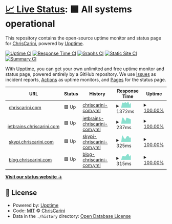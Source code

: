 # [📈 Live Status](https://ChrisCarini.github.io/upptime): <!--live status--> **🟩 All systems operational**

This repository contains the open-source uptime monitor and status page for [ChrisCarini](https://ChrisCarini.github.io/upptime), powered by [Upptime](https://github.com/upptime/upptime).

[![Uptime CI](https://github.com/koj-co/upptime/workflows/Uptime%20CI/badge.svg)](https://github.com/koj-co/upptime/actions?query=workflow%3A%22Uptime+CI%22)
[![Response Time CI](https://github.com/koj-co/upptime/workflows/Response%20Time%20CI/badge.svg)](https://github.com/koj-co/upptime/actions?query=workflow%3A%22Response+Time+CI%22)
[![Graphs CI](https://github.com/koj-co/upptime/workflows/Graphs%20CI/badge.svg)](https://github.com/koj-co/upptime/actions?query=workflow%3A%22Graphs+CI%22)
[![Static Site CI](https://github.com/koj-co/upptime/workflows/Static%20Site%20CI/badge.svg)](https://github.com/koj-co/upptime/actions?query=workflow%3A%22Static+Site+CI%22)
[![Summary CI](https://github.com/koj-co/upptime/workflows/Summary%20CI/badge.svg)](https://github.com/koj-co/upptime/actions?query=workflow%3A%22Summary+CI%22)

With [Upptime](https://upptime.js.org), you can get your own unlimited and free uptime monitor and status page, powered entirely by a GitHub repository. We use [Issues](https://github.com/ChrisCarini/upptime/issues) as incident reports, [Actions](https://github.com/ChrisCarini/upptime/actions) as uptime monitors, and [Pages](https://ChrisCarini.github.io/upptime) for the status page.

<!--start: status pages-->
<!-- This summary is generated by Upptime (https://github.com/upptime/upptime) -->
<!-- Do not edit this manually, your changes will be overwritten -->
<!-- prettier-ignore -->
| URL | Status | History | Response Time | Uptime |
| --- | ------ | ------- | ------------- | ------ |
| <img alt="" src="https://icons.duckduckgo.com/ip3/chriscarini.com.ico" height="13"> [chriscarini.com](https://chriscarini.com) | 🟩 Up | [chriscarini-com.yml](https://github.com/ChrisCarini/upptime/commits/HEAD/history/chriscarini-com.yml) | <details><summary><img alt="Response time graph" src="./graphs/chriscarini-com/response-time-week.png" height="20"> 1372ms</summary><br><a href="https://ChrisCarini.github.io/upptime/history/chriscarini-com"><img alt="Response time 1421" src="https://img.shields.io/endpoint?url=https%3A%2F%2Fraw.githubusercontent.com%2FChrisCarini%2Fupptime%2FHEAD%2Fapi%2Fchriscarini-com%2Fresponse-time.json"></a><br><a href="https://ChrisCarini.github.io/upptime/history/chriscarini-com"><img alt="24-hour response time 2602" src="https://img.shields.io/endpoint?url=https%3A%2F%2Fraw.githubusercontent.com%2FChrisCarini%2Fupptime%2FHEAD%2Fapi%2Fchriscarini-com%2Fresponse-time-day.json"></a><br><a href="https://ChrisCarini.github.io/upptime/history/chriscarini-com"><img alt="7-day response time 1372" src="https://img.shields.io/endpoint?url=https%3A%2F%2Fraw.githubusercontent.com%2FChrisCarini%2Fupptime%2FHEAD%2Fapi%2Fchriscarini-com%2Fresponse-time-week.json"></a><br><a href="https://ChrisCarini.github.io/upptime/history/chriscarini-com"><img alt="30-day response time 1337" src="https://img.shields.io/endpoint?url=https%3A%2F%2Fraw.githubusercontent.com%2FChrisCarini%2Fupptime%2FHEAD%2Fapi%2Fchriscarini-com%2Fresponse-time-month.json"></a><br><a href="https://ChrisCarini.github.io/upptime/history/chriscarini-com"><img alt="1-year response time 1605" src="https://img.shields.io/endpoint?url=https%3A%2F%2Fraw.githubusercontent.com%2FChrisCarini%2Fupptime%2FHEAD%2Fapi%2Fchriscarini-com%2Fresponse-time-year.json"></a></details> | <details><summary><a href="https://ChrisCarini.github.io/upptime/history/chriscarini-com">100.00%</a></summary><a href="https://ChrisCarini.github.io/upptime/history/chriscarini-com"><img alt="All-time uptime 97.48%" src="https://img.shields.io/endpoint?url=https%3A%2F%2Fraw.githubusercontent.com%2FChrisCarini%2Fupptime%2FHEAD%2Fapi%2Fchriscarini-com%2Fuptime.json"></a><br><a href="https://ChrisCarini.github.io/upptime/history/chriscarini-com"><img alt="24-hour uptime 100.00%" src="https://img.shields.io/endpoint?url=https%3A%2F%2Fraw.githubusercontent.com%2FChrisCarini%2Fupptime%2FHEAD%2Fapi%2Fchriscarini-com%2Fuptime-day.json"></a><br><a href="https://ChrisCarini.github.io/upptime/history/chriscarini-com"><img alt="7-day uptime 100.00%" src="https://img.shields.io/endpoint?url=https%3A%2F%2Fraw.githubusercontent.com%2FChrisCarini%2Fupptime%2FHEAD%2Fapi%2Fchriscarini-com%2Fuptime-week.json"></a><br><a href="https://ChrisCarini.github.io/upptime/history/chriscarini-com"><img alt="30-day uptime 99.95%" src="https://img.shields.io/endpoint?url=https%3A%2F%2Fraw.githubusercontent.com%2FChrisCarini%2Fupptime%2FHEAD%2Fapi%2Fchriscarini-com%2Fuptime-month.json"></a><br><a href="https://ChrisCarini.github.io/upptime/history/chriscarini-com"><img alt="1-year uptime 99.66%" src="https://img.shields.io/endpoint?url=https%3A%2F%2Fraw.githubusercontent.com%2FChrisCarini%2Fupptime%2FHEAD%2Fapi%2Fchriscarini-com%2Fuptime-year.json"></a></details>
| <img alt="" src="https://icons.duckduckgo.com/ip3/jetbrains.chriscarini.com.ico" height="13"> [jetbrains.chriscarini.com](https://jetbrains.chriscarini.com) | 🟩 Up | [jetbrains-chriscarini-com.yml](https://github.com/ChrisCarini/upptime/commits/HEAD/history/jetbrains-chriscarini-com.yml) | <details><summary><img alt="Response time graph" src="./graphs/jetbrains-chriscarini-com/response-time-week.png" height="20"> 237ms</summary><br><a href="https://ChrisCarini.github.io/upptime/history/jetbrains-chriscarini-com"><img alt="Response time 355" src="https://img.shields.io/endpoint?url=https%3A%2F%2Fraw.githubusercontent.com%2FChrisCarini%2Fupptime%2FHEAD%2Fapi%2Fjetbrains-chriscarini-com%2Fresponse-time.json"></a><br><a href="https://ChrisCarini.github.io/upptime/history/jetbrains-chriscarini-com"><img alt="24-hour response time 135" src="https://img.shields.io/endpoint?url=https%3A%2F%2Fraw.githubusercontent.com%2FChrisCarini%2Fupptime%2FHEAD%2Fapi%2Fjetbrains-chriscarini-com%2Fresponse-time-day.json"></a><br><a href="https://ChrisCarini.github.io/upptime/history/jetbrains-chriscarini-com"><img alt="7-day response time 237" src="https://img.shields.io/endpoint?url=https%3A%2F%2Fraw.githubusercontent.com%2FChrisCarini%2Fupptime%2FHEAD%2Fapi%2Fjetbrains-chriscarini-com%2Fresponse-time-week.json"></a><br><a href="https://ChrisCarini.github.io/upptime/history/jetbrains-chriscarini-com"><img alt="30-day response time 280" src="https://img.shields.io/endpoint?url=https%3A%2F%2Fraw.githubusercontent.com%2FChrisCarini%2Fupptime%2FHEAD%2Fapi%2Fjetbrains-chriscarini-com%2Fresponse-time-month.json"></a><br><a href="https://ChrisCarini.github.io/upptime/history/jetbrains-chriscarini-com"><img alt="1-year response time 356" src="https://img.shields.io/endpoint?url=https%3A%2F%2Fraw.githubusercontent.com%2FChrisCarini%2Fupptime%2FHEAD%2Fapi%2Fjetbrains-chriscarini-com%2Fresponse-time-year.json"></a></details> | <details><summary><a href="https://ChrisCarini.github.io/upptime/history/jetbrains-chriscarini-com">100.00%</a></summary><a href="https://ChrisCarini.github.io/upptime/history/jetbrains-chriscarini-com"><img alt="All-time uptime 95.35%" src="https://img.shields.io/endpoint?url=https%3A%2F%2Fraw.githubusercontent.com%2FChrisCarini%2Fupptime%2FHEAD%2Fapi%2Fjetbrains-chriscarini-com%2Fuptime.json"></a><br><a href="https://ChrisCarini.github.io/upptime/history/jetbrains-chriscarini-com"><img alt="24-hour uptime 100.00%" src="https://img.shields.io/endpoint?url=https%3A%2F%2Fraw.githubusercontent.com%2FChrisCarini%2Fupptime%2FHEAD%2Fapi%2Fjetbrains-chriscarini-com%2Fuptime-day.json"></a><br><a href="https://ChrisCarini.github.io/upptime/history/jetbrains-chriscarini-com"><img alt="7-day uptime 100.00%" src="https://img.shields.io/endpoint?url=https%3A%2F%2Fraw.githubusercontent.com%2FChrisCarini%2Fupptime%2FHEAD%2Fapi%2Fjetbrains-chriscarini-com%2Fuptime-week.json"></a><br><a href="https://ChrisCarini.github.io/upptime/history/jetbrains-chriscarini-com"><img alt="30-day uptime 99.95%" src="https://img.shields.io/endpoint?url=https%3A%2F%2Fraw.githubusercontent.com%2FChrisCarini%2Fupptime%2FHEAD%2Fapi%2Fjetbrains-chriscarini-com%2Fuptime-month.json"></a><br><a href="https://ChrisCarini.github.io/upptime/history/jetbrains-chriscarini-com"><img alt="1-year uptime 87.86%" src="https://img.shields.io/endpoint?url=https%3A%2F%2Fraw.githubusercontent.com%2FChrisCarini%2Fupptime%2FHEAD%2Fapi%2Fjetbrains-chriscarini-com%2Fuptime-year.json"></a></details>
| <img alt="" src="https://icons.duckduckgo.com/ip3/skypi.chriscarini.com.ico" height="13"> [skypi.chriscarini.com](https://skypi.chriscarini.com) | 🟩 Up | [skypi-chriscarini-com.yml](https://github.com/ChrisCarini/upptime/commits/HEAD/history/skypi-chriscarini-com.yml) | <details><summary><img alt="Response time graph" src="./graphs/skypi-chriscarini-com/response-time-week.png" height="20"> 325ms</summary><br><a href="https://ChrisCarini.github.io/upptime/history/skypi-chriscarini-com"><img alt="Response time 447" src="https://img.shields.io/endpoint?url=https%3A%2F%2Fraw.githubusercontent.com%2FChrisCarini%2Fupptime%2FHEAD%2Fapi%2Fskypi-chriscarini-com%2Fresponse-time.json"></a><br><a href="https://ChrisCarini.github.io/upptime/history/skypi-chriscarini-com"><img alt="24-hour response time 214" src="https://img.shields.io/endpoint?url=https%3A%2F%2Fraw.githubusercontent.com%2FChrisCarini%2Fupptime%2FHEAD%2Fapi%2Fskypi-chriscarini-com%2Fresponse-time-day.json"></a><br><a href="https://ChrisCarini.github.io/upptime/history/skypi-chriscarini-com"><img alt="7-day response time 325" src="https://img.shields.io/endpoint?url=https%3A%2F%2Fraw.githubusercontent.com%2FChrisCarini%2Fupptime%2FHEAD%2Fapi%2Fskypi-chriscarini-com%2Fresponse-time-week.json"></a><br><a href="https://ChrisCarini.github.io/upptime/history/skypi-chriscarini-com"><img alt="30-day response time 385" src="https://img.shields.io/endpoint?url=https%3A%2F%2Fraw.githubusercontent.com%2FChrisCarini%2Fupptime%2FHEAD%2Fapi%2Fskypi-chriscarini-com%2Fresponse-time-month.json"></a><br><a href="https://ChrisCarini.github.io/upptime/history/skypi-chriscarini-com"><img alt="1-year response time 458" src="https://img.shields.io/endpoint?url=https%3A%2F%2Fraw.githubusercontent.com%2FChrisCarini%2Fupptime%2FHEAD%2Fapi%2Fskypi-chriscarini-com%2Fresponse-time-year.json"></a></details> | <details><summary><a href="https://ChrisCarini.github.io/upptime/history/skypi-chriscarini-com">100.00%</a></summary><a href="https://ChrisCarini.github.io/upptime/history/skypi-chriscarini-com"><img alt="All-time uptime 97.68%" src="https://img.shields.io/endpoint?url=https%3A%2F%2Fraw.githubusercontent.com%2FChrisCarini%2Fupptime%2FHEAD%2Fapi%2Fskypi-chriscarini-com%2Fuptime.json"></a><br><a href="https://ChrisCarini.github.io/upptime/history/skypi-chriscarini-com"><img alt="24-hour uptime 100.00%" src="https://img.shields.io/endpoint?url=https%3A%2F%2Fraw.githubusercontent.com%2FChrisCarini%2Fupptime%2FHEAD%2Fapi%2Fskypi-chriscarini-com%2Fuptime-day.json"></a><br><a href="https://ChrisCarini.github.io/upptime/history/skypi-chriscarini-com"><img alt="7-day uptime 100.00%" src="https://img.shields.io/endpoint?url=https%3A%2F%2Fraw.githubusercontent.com%2FChrisCarini%2Fupptime%2FHEAD%2Fapi%2Fskypi-chriscarini-com%2Fuptime-week.json"></a><br><a href="https://ChrisCarini.github.io/upptime/history/skypi-chriscarini-com"><img alt="30-day uptime 99.95%" src="https://img.shields.io/endpoint?url=https%3A%2F%2Fraw.githubusercontent.com%2FChrisCarini%2Fupptime%2FHEAD%2Fapi%2Fskypi-chriscarini-com%2Fuptime-month.json"></a><br><a href="https://ChrisCarini.github.io/upptime/history/skypi-chriscarini-com"><img alt="1-year uptime 99.78%" src="https://img.shields.io/endpoint?url=https%3A%2F%2Fraw.githubusercontent.com%2FChrisCarini%2Fupptime%2FHEAD%2Fapi%2Fskypi-chriscarini-com%2Fuptime-year.json"></a></details>
| <img alt="" src="https://icons.duckduckgo.com/ip3/blog.chriscarini.com.ico" height="13"> [blog.chriscarini.com](https://blog.chriscarini.com) | 🟩 Up | [blog-chriscarini-com.yml](https://github.com/ChrisCarini/upptime/commits/HEAD/history/blog-chriscarini-com.yml) | <details><summary><img alt="Response time graph" src="./graphs/blog-chriscarini-com/response-time-week.png" height="20"> 315ms</summary><br><a href="https://ChrisCarini.github.io/upptime/history/blog-chriscarini-com"><img alt="Response time 321" src="https://img.shields.io/endpoint?url=https%3A%2F%2Fraw.githubusercontent.com%2FChrisCarini%2Fupptime%2FHEAD%2Fapi%2Fblog-chriscarini-com%2Fresponse-time.json"></a><br><a href="https://ChrisCarini.github.io/upptime/history/blog-chriscarini-com"><img alt="24-hour response time 163" src="https://img.shields.io/endpoint?url=https%3A%2F%2Fraw.githubusercontent.com%2FChrisCarini%2Fupptime%2FHEAD%2Fapi%2Fblog-chriscarini-com%2Fresponse-time-day.json"></a><br><a href="https://ChrisCarini.github.io/upptime/history/blog-chriscarini-com"><img alt="7-day response time 315" src="https://img.shields.io/endpoint?url=https%3A%2F%2Fraw.githubusercontent.com%2FChrisCarini%2Fupptime%2FHEAD%2Fapi%2Fblog-chriscarini-com%2Fresponse-time-week.json"></a><br><a href="https://ChrisCarini.github.io/upptime/history/blog-chriscarini-com"><img alt="30-day response time 299" src="https://img.shields.io/endpoint?url=https%3A%2F%2Fraw.githubusercontent.com%2FChrisCarini%2Fupptime%2FHEAD%2Fapi%2Fblog-chriscarini-com%2Fresponse-time-month.json"></a><br><a href="https://ChrisCarini.github.io/upptime/history/blog-chriscarini-com"><img alt="1-year response time 318" src="https://img.shields.io/endpoint?url=https%3A%2F%2Fraw.githubusercontent.com%2FChrisCarini%2Fupptime%2FHEAD%2Fapi%2Fblog-chriscarini-com%2Fresponse-time-year.json"></a></details> | <details><summary><a href="https://ChrisCarini.github.io/upptime/history/blog-chriscarini-com">100.00%</a></summary><a href="https://ChrisCarini.github.io/upptime/history/blog-chriscarini-com"><img alt="All-time uptime 99.91%" src="https://img.shields.io/endpoint?url=https%3A%2F%2Fraw.githubusercontent.com%2FChrisCarini%2Fupptime%2FHEAD%2Fapi%2Fblog-chriscarini-com%2Fuptime.json"></a><br><a href="https://ChrisCarini.github.io/upptime/history/blog-chriscarini-com"><img alt="24-hour uptime 100.00%" src="https://img.shields.io/endpoint?url=https%3A%2F%2Fraw.githubusercontent.com%2FChrisCarini%2Fupptime%2FHEAD%2Fapi%2Fblog-chriscarini-com%2Fuptime-day.json"></a><br><a href="https://ChrisCarini.github.io/upptime/history/blog-chriscarini-com"><img alt="7-day uptime 100.00%" src="https://img.shields.io/endpoint?url=https%3A%2F%2Fraw.githubusercontent.com%2FChrisCarini%2Fupptime%2FHEAD%2Fapi%2Fblog-chriscarini-com%2Fuptime-week.json"></a><br><a href="https://ChrisCarini.github.io/upptime/history/blog-chriscarini-com"><img alt="30-day uptime 100.00%" src="https://img.shields.io/endpoint?url=https%3A%2F%2Fraw.githubusercontent.com%2FChrisCarini%2Fupptime%2FHEAD%2Fapi%2Fblog-chriscarini-com%2Fuptime-month.json"></a><br><a href="https://ChrisCarini.github.io/upptime/history/blog-chriscarini-com"><img alt="1-year uptime 99.89%" src="https://img.shields.io/endpoint?url=https%3A%2F%2Fraw.githubusercontent.com%2FChrisCarini%2Fupptime%2FHEAD%2Fapi%2Fblog-chriscarini-com%2Fuptime-year.json"></a></details>

<!--end: status pages-->

[**Visit our status website →**](https://ChrisCarini.github.io/upptime)

## 📄 License

- Powered by: [Upptime](https://github.com/upptime/upptime)
- Code: [MIT](./LICENSE) © [ChrisCarini](https://ChrisCarini.github.io/upptime)
- Data in the `./history` directory: [Open Database License](https://opendatacommons.org/licenses/odbl/1-0/)
